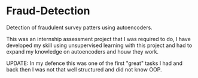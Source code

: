 # Fraud-Detection
Detection of fraudulent survey patters using autoencoders.

This was an internship assessment project that I was required to do, I have developed my skill using unsupervised learning with this project and had to expand my knowledge on autoencoders and houw they work.

UPDATE: In my defence this was one of the first "great" tasks I had and back then I was not that well structured and did not know OOP.

